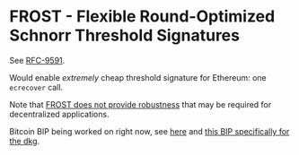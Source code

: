 # FROST - Flexible Round-Optimized Schnorr Threshold Signatures

See [RFC-9591](https://www.rfc-editor.org/rfc/rfc9591.html).

Would enable _extremely_ cheap threshold signature for Ethereum: one `ecrecover` call.

Note that [FROST does not provide robustness](https://youtu.be/FVW6Hgt_meg?feature=shared&t=1260) that may be required for decentralized applications.

Bitcoin BIP being worked on right now, see [here](https://github.com/siv2r/bip-frost-signing) and [this BIP specifically for the dkg](https://github.com/BlockstreamResearch/bip-frost-dkg).
